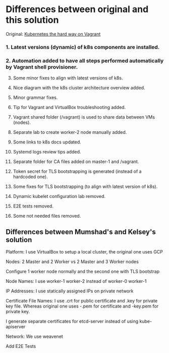 # Differences between original and this solution

Original: [Kubernetes the hard way on Vagrant](https://github.com/mmumshad/kubernetes-the-hard-way)

### 1. Latest versions (dynamic) of k8s components are installed.

### 2. Automation added to have all steps performed automatically by Vagrant shell provisioner.

3. Some minor fixes to align with latest versions of k8s.

4. Nice diagram with the k8s cluster architecture overview added.

5. Minor grammar fixes.

6. Tip for Vagrant and VirtualBox troubleshooting added.

7. Vagrant shared folder (/vagrant) is used to share data between VMs (nodes).

8. Separate lab to create worker-2 node manually added.

9. Some links to k8s docs updated.

10. Systemd logs review tips added.

11. Separate folder for CA files added on master-1 and /vagrant.

12. Token secret for TLS bootstrapping is generated (instead of a hardcoded one).

13. Some fixes for TLS bootstrapping (to align with latest version of k8s).

14. Dynamic kubelet configuration lab removed.
14. E2E tests removed.
16. Some not needed files removed.

## Differences between Mumshad's and Kelsey's solution

Platform: I use VirtualBox to setup a local cluster, the original one uses GCP

Nodes: 2 Master and 2 Worker vs 2 Master and 3 Worker nodes

Configure 1 worker node normally
and the second one with TLS bootstrap

Node Names: I use worker-1 worker-2 instead of worker-0 worker-1

IP Addresses: I use statically assigned IPs on private network

Certificate File Names: I use <name>.crt for public certificate and <name>.key for private key file. Whereas original one uses <name>-.pem for certificate and <name>-key.pem for private key.

I generate separate certificates for etcd-server instead of using kube-apiserver

Network:
We use weavenet

Add E2E Tests
